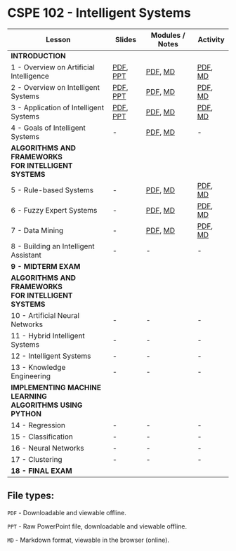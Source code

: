 # CSPE 102 - Intelligent Systems

| Lesson | Slides | Modules / Notes | Activity |
| --- | --- | --- | --- |
| **INTRODUCTION** |  |  |  |
| 1 - Overview on Artificial Intelligence | [PDF](https://github.com/louisfacun/teaching/raw/master/cspe102/2022/slides/lesson1.pdf), [PPT](https://github.com/louisfacun/teaching/raw/master/cspe102/2022/slides/lesson1.pptx) | [PDF](https://github.com/louisfacun/teaching/raw/master/cspe102/2022/modules/1/lesson1.pdf), [MD](https://github.com/louisfacun/teaching/blob/master/cspe102/2022/modules/1/lesson1.md) | [PDF](https://github.com/louisfacun/teaching/raw/master/cspe102/2022/activities/1/activity1.pdf), [MD](https://github.com/louisfacun/teaching/blob/master/cspe102/2022/activities/1/activity1.md) |
| 2 - Overview on Intelligent Systems | [PDF](https://github.com/louisfacun/teaching/raw/master/cspe102/2022/slides/lesson2.pdf), [PPT](https://github.com/louisfacun/teaching/raw/master/cspe102/2022/slides/lesson2.pptx) | [PDF](https://github.com/louisfacun/teaching/raw/master/cspe102/2022/modules/2/lesson2.pdf), [MD](https://github.com/louisfacun/teaching/blob/master/cspe102/2022/modules/2/lesson2.md) | [PDF](https://github.com/louisfacun/teaching/raw/master/cspe102/2022/activities/2/activity2.pdf), [MD](https://github.com/louisfacun/teaching/blob/master/cspe102/2022/activities/2/activity2.md) |
| 3 - Application of Intelligent Systems | [PDF](https://github.com/louisfacun/teaching/raw/master/cspe102/2022/slides/lesson3.pdf), [PPT](https://github.com/louisfacun/teaching/raw/master/cspe102/2022/slides/lesson3.pptx) | [PDF](https://github.com/louisfacun/teaching/raw/master/cspe102/2022/modules/3/lesson3.pdf), [MD](https://github.com/louisfacun/teaching/blob/master/cspe102/2022/modules/3/lesson3.md) | [PDF](https://github.com/louisfacun/teaching/raw/master/cspe102/2022/activities/3/activity3.pdf), [MD](https://github.com/louisfacun/teaching/blob/master/cspe102/2022/activities/3/activity3.md) |
| 4 - Goals of Intelligent Systems  | - | [PDF](https://github.com/louisfacun/teaching/raw/master/cspe102/2022/modules/4/lesson4.pdf), [MD](https://github.com/louisfacun/teaching/blob/master/cspe102/2022/modules/4/lesson4.md) | - |
| **ALGORITHMS AND FRAMEWORKS<br>FOR INTELLIGENT SYSTEMS** |  |  |  |
| 5 - Rule-based Systems | - | [PDF](https://github.com/louisfacun/teaching/raw/master/cspe102/2022/modules/5/lesson5.pdf), [MD](https://github.com/louisfacun/teaching/blob/master/cspe102/2022/modules/5/lesson5.md) | [PDF](https://github.com/louisfacun/teaching/raw/master/cspe102/2022/activities/5/activity5.pdf), [MD](https://github.com/louisfacun/teaching/blob/master/cspe102/2022/activities/5/activity5.md) |
| 6 - Fuzzy Expert Systems | - | [PDF](https://github.com/louisfacun/teaching/raw/master/cspe102/2022/modules/6/lesson6.pdf), [MD](https://github.com/louisfacun/teaching/blob/master/cspe102/2022/modules/6/lesson6.md) | [PDF](#), [MD](#) |
| 7 - Data Mining | - | [PDF](https://github.com/louisfacun/teaching/raw/master/cspe102/2022/modules/7/lesson7.pdf), [MD](https://github.com/louisfacun/teaching/blob/master/cspe102/2022/modules/7/lesson7.md) | [PDF](#), [MD](#) |
| 8 - Building an Intelligent Assistant | - | - | - |
| **9 - MIDTERM EXAM** |  |  |  |
| **ALGORITHMS AND FRAMEWORKS<br>FOR INTELLIGENT SYSTEMS** |  |  |  |
| 10 - Artificial Neural Networks | - | - | - |
| 11 - Hybrid Intelligent Systems | - | - | - |
| 12 - Intelligent Systems | - | - | - |
| 13 - Knowledge Engineering | - | - | - |
| **IMPLEMENTING MACHINE LEARNING<br>ALGORITHMS USING PYTHON** |  |  |  |
| 14 - Regression | - | - | - |
| 15 - Classification | - | - | - |
| 16 - Neural Networks| - | - | - |
| 17 - Clustering | - | - | - |
| **18 - FINAL EXAM** |  |  |  |

## File types:
`PDF` - Downloadable and viewable offline.

`PPT` - Raw PowerPoint file, downloadable and viewable offline.

`MD` - Markdown format, viewable in the browser (online).